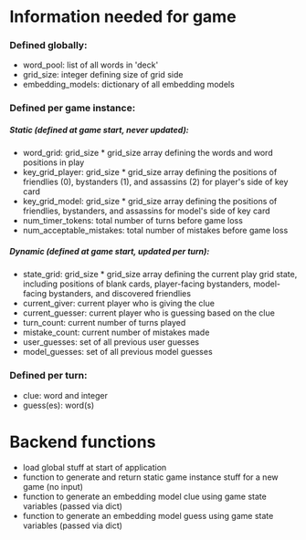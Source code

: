 # Information needed for game

### Defined globally:
- word_pool: list of all words in 'deck'
- grid_size: integer defining size of grid side
- embedding_models: dictionary of all embedding models


### Defined per game instance:

##### Static (defined at game start, never updated):
- word_grid: grid_size * grid_size array defining the words and word positions in play
- key_grid_player: grid_size * grid_size array defining the positions of friendlies (0), bystanders (1), and assassins (2) for player's side of key card
- key_grid_model: grid_size * grid_size array defining the positions of friendlies, bystanders, and assassins for model's side of key card
- num_timer_tokens: total number of turns before game loss
- num_acceptable_mistakes: total number of mistakes before game loss

##### Dynamic (defined at game start, updated per turn):
- state_grid: grid_size * grid_size array defining the current play grid state, including positions of blank cards, player-facing bystanders, model-facing bystanders, and discovered friendlies
- current_giver: current player who is giving the clue
- current_guesser: current player who is guessing based on the clue
- turn_count: current number of turns played
- mistake_count: current number of mistakes made
- user_guesses: set of all previous user guesses
- model_guesses: set of all previous model guesses


### Defined per turn:
- clue: word and integer
- guess(es): word(s)


# Backend functions
- load global stuff at start of application
- function to generate and return static game instance stuff for a new game (no input)
- function to generate an embedding model clue using game state variables (passed via dict)
- function to generate an embedding model guess using game state variables (passed via dict)
